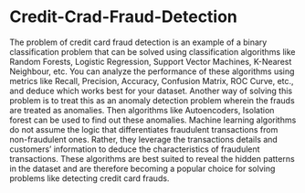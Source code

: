 # Credit-Crad-Fraud-Detection
The problem of credit card fraud detection is an example of a binary classification problem that can be solved using classification algorithms like Random Forests, Logistic Regression, Support Vector Machines, K-Nearest Neighbour, etc. You can analyze the performance of these algorithms using metrics like Recall, Precision, Accuracy, Confusion Matrix, ROC Curve, etc., and deduce which works best for your dataset.
Another way of solving this problem is to treat this as an anomaly detection problem wherein the frauds are treated as anomalies. Then algorithms like Autoencoders, Isolation forest can be used to find out these anomalies.
Machine learning algorithms do not assume the logic that differentiates fraudulent transactions from non-fraudulent ones. Rather, they leverage the transactions details and customers’ information to deduce the characteristics of fraudulent transactions. These algorithms are best suited to reveal the hidden patterns in the dataset and are therefore becoming a popular choice for solving problems like detecting credit card frauds.
